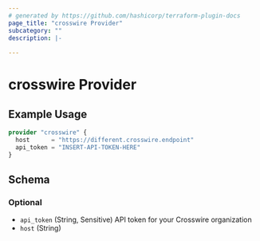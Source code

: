 ```yaml
---
# generated by https://github.com/hashicorp/terraform-plugin-docs
page_title: "crosswire Provider"
subcategory: ""
description: |-
  
---
```


# crosswire Provider



## Example Usage

```terraform
provider "crosswire" {
  host      = "https://different.crosswire.endpoint"
  api_token = "INSERT-API-TOKEN-HERE"
}
```

<!-- schema generated by tfplugindocs -->
## Schema

### Optional

- `api_token` (String, Sensitive) API token for your Crosswire organization
- `host` (String)

